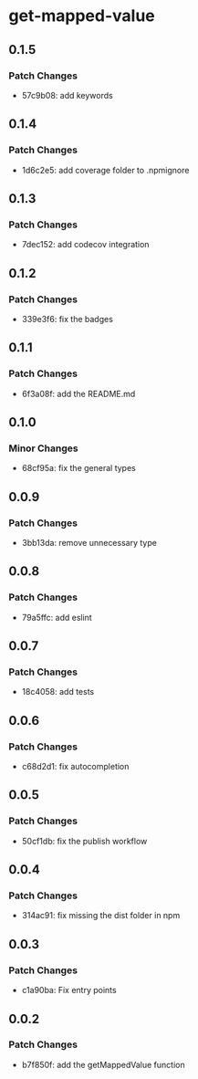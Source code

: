 # get-mapped-value

## 0.1.5

### Patch Changes

- 57c9b08: add keywords

## 0.1.4

### Patch Changes

- 1d6c2e5: add coverage folder to .npmignore

## 0.1.3

### Patch Changes

- 7dec152: add codecov integration

## 0.1.2

### Patch Changes

- 339e3f6: fix the badges

## 0.1.1

### Patch Changes

- 6f3a08f: add the README.md

## 0.1.0

### Minor Changes

- 68cf95a: fix the general types

## 0.0.9

### Patch Changes

- 3bb13da: remove unnecessary type

## 0.0.8

### Patch Changes

- 79a5ffc: add eslint

## 0.0.7

### Patch Changes

- 18c4058: add tests

## 0.0.6

### Patch Changes

- c68d2d1: fix autocompletion

## 0.0.5

### Patch Changes

- 50cf1db: fix the publish workflow

## 0.0.4

### Patch Changes

- 314ac91: fix missing the dist folder in npm

## 0.0.3

### Patch Changes

- c1a90ba: Fix entry points

## 0.0.2

### Patch Changes

- b7f850f: add the getMappedValue function
